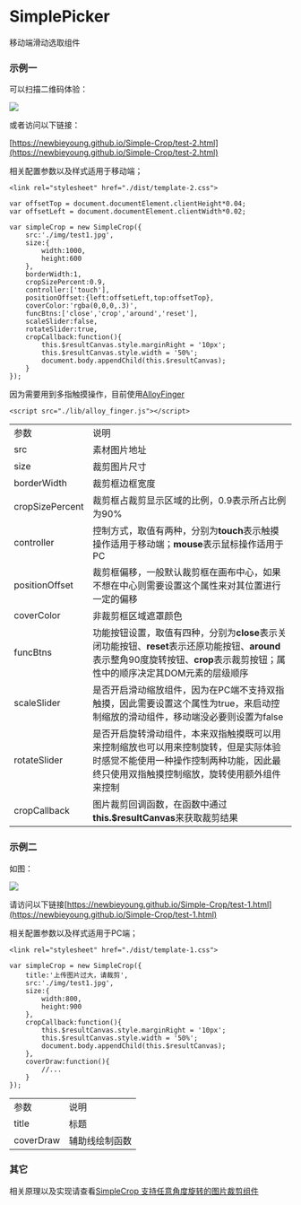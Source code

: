 # SimplePicker

移动端滑动选取组件

### 示例一



可以扫描二维码体验：

<img src="https://raw.githubusercontent.com/newbieYoung/NewbieWebArticles/master/images/simple-crop-1.png">

或者访问以下链接：

[https://newbieyoung.github.io/Simple-Crop/test-2.html](https://newbieyoung.github.io/Simple-Crop/test-2.html)

相关配置参数以及样式适用于移动端；

```
<link rel="stylesheet" href="./dist/template-2.css">
```

```
var offsetTop = document.documentElement.clientHeight*0.04;
var offsetLeft = document.documentElement.clientWidth*0.02;

var simpleCrop = new SimpleCrop({
    src:'./img/test1.jpg',
    size:{
        width:1000,
        height:600
    },
    borderWidth:1,
    cropSizePercent:0.9,
    controller:['touch'],
    positionOffset:{left:offsetLeft,top:offsetTop},
    coverColor:'rgba(0,0,0,.3)',
    funcBtns:['close','crop','around','reset'],
    scaleSlider:false,
    rotateSlider:true,
    cropCallback:function(){
        this.$resultCanvas.style.marginRight = '10px';
        this.$resultCanvas.style.width = '50%';
        document.body.appendChild(this.$resultCanvas);
    }
});
```

因为需要用到多指触摸操作，目前使用[AlloyFinger](https://github.com/AlloyTeam/AlloyFinger)

```
<script src="./lib/alloy_finger.js"></script>
```

<table style="word-break: normal;">
	<tr>
		<td>参数</td>
		<td>说明</td>
	</tr>
	<tr>
		<td>src</td>
		<td>素材图片地址</td>
	</tr>
	<tr>
		<td>size</td>
		<td>裁剪图片尺寸</td>
	</tr>
	<tr>
		<td>borderWidth</td>
		<td>裁剪框边框宽度</td>
	</tr>
	<tr>
		<td>cropSizePercent</td>
		<td>裁剪框占裁剪显示区域的比例，0.9表示所占比例为90%</td>
	</tr>
	<tr>
		<td>controller</td>
		<td>控制方式，取值有两种，分别为<b>touch</b>表示触摸操作适用于移动端；<b>mouse</b>表示鼠标操作适用于PC</td>
	</tr>
	<tr>
		<td>positionOffset</td>
		<td>裁剪框偏移，一般默认裁剪框在画布中心，如果不想在中心则需要设置这个属性来对其位置进行一定的偏移</td>
	</tr>
	<tr>
        <td>coverColor</td>
        <td>非裁剪框区域遮罩颜色</td>
    </tr>
	<tr>
		<td>funcBtns</td>
		<td>功能按钮设置，取值有四种，分别为<b>close</b>表示关闭功能按钮、<b>reset</b>表示还原功能按钮、<b>around</b>表示整角90度旋转按钮、<b>crop</b>表示裁剪按钮；属性中的顺序决定其DOM元素的层级顺序</td>
	</tr>
	<tr>
		<td>scaleSlider</td>
		<td>是否开启滑动缩放组件，因为在PC端不支持双指触摸，因此需要设置这个属性为true，来启动控制缩放的滑动组件，移动端没必要则设置为false</td>
	</tr>
	<tr>
		<td>rotateSlider</td>
		<td>是否开启旋转滑动组件，本来双指触摸既可以用来控制缩放也可以用来控制旋转，但是实际体验时感觉不能使用一种操作控制两种功能，因此最终只使用双指触摸控制缩放，旋转使用额外组件来控制</td>
	</tr>
	<tr>
		<td>cropCallback</td>
		<td>图片裁剪回调函数，在函数中通过<b>this.$resultCanvas</b>来获取裁剪结果</td>
	</tr>
</table>

### 示例二

如图：

<img src="https://raw.githubusercontent.com/newbieYoung/NewbieWebArticles/master/images/simple-crop-11.jpg">

请访问以下链接[https://newbieyoung.github.io/Simple-Crop/test-1.html](https://newbieyoung.github.io/Simple-Crop/test-1.html)

相关配置参数以及样式适用于PC端；

```
<link rel="stylesheet" href="./dist/template-1.css">
```

```
var simpleCrop = new SimpleCrop({
    title:'上传图片过大，请裁剪',
    src:'./img/test1.jpg',
    size:{
        width:800,
        height:900
    },
    cropCallback:function(){
        this.$resultCanvas.style.marginRight = '10px';
        this.$resultCanvas.style.width = '50%';
        document.body.appendChild(this.$resultCanvas);
    },
    coverDraw:function(){
        //...
    }
});
```

<table style="word-break: normal;">
	<tr>
		<td>参数</td>
		<td>说明</td>
	</tr>
	<tr>
		<td>title</td>
		<td>标题</td>
	</tr>
	<tr>
		<td>coverDraw</td>
		<td>辅助线绘制函数</td>
	</tr>
</table>

### 其它

相关原理以及实现请查看[SimpleCrop 支持任意角度旋转的图片裁剪组件](https://newbieweb.lione.me/?p=34)
